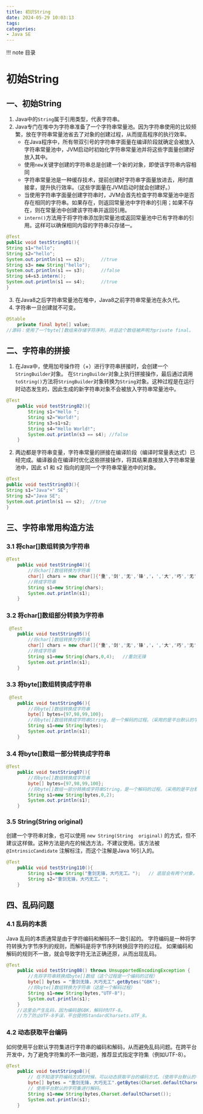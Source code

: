```yaml
---
title: 初识String
date: 2024-05-29 10:03:13
tags:
categories:
- Java SE
---
```


!!! note 目录
    <!-- toc -->
    

# 初始String

## 一、初始String
1. Java中的`String`属于引用类型，代表字符串。    
2. Java专门在堆中为字符串准备了一个字符串常量池。因为字符串使用的比较频繁，放在字符串常量池省去了对象的创建过程，从而提高程序的执行效率。
   - 在Java程序中，所有带双引号的字符串字面量在编译阶段就确定会被放入字符串常量池中，JVM启动时初始化字符串常量池并将这些字面量创建好放入其中。
   - 使用`new`关键字创建的字符串总是创建一个新的对象，即使该字符串内容相同
   - 字符串常量池是一种缓存技术，提前创建好字符串字面量放进去，用时直接拿，提升执行效率。（这些字面量在JVM启动时就会创建好。）
   - 当使用字符串字面量创建字符串时，JVM会首先检查字符串常量池中是否存在相同的字符串。如果存在，则返回常量池中字符串的引用；如果不存在，则在常量池中创建该字符串并返回引用。
   - `intern()`方法用于将字符串添加到常量池或返回常量池中已有字符串的引用。这样可以确保相同内容的字符串只存储一。
```java
@Test
public void testString01(){
String s1="hello";
String s2="hello";
System.out.println(s1 == s2);      //true
String s3= new String("hello");    
System.out.println(s1 == s3);      //false
String s4=s3.intern();
System.out.println(s1 == s4);      //true
}
```
3. 在Java8之后字符串常量池在堆中，Java8之前字符串常量池在永久代。
4. 字符串一旦创建就不可变。
```java
@Stable
    private final byte[] value;
//源码：使用了一个byte[]数组来存储字符序列，并且这个数组被声明为private final。
```

## 二、字符串的拼接
1.  在Java中，使用加号操作符（+）进行字符串拼接时，会创建一个`StringBuilder`对象。
在`StringBuilder`对象上执行拼接操作，最后通过调用`toString()`方法将`StringBuilder`对象转换为`String`对象。这种过程是在运行时动态发生的，因此生成的新字符串对象不会被放入字符串常量池中。    

```java
@Test
    public void testString02(){
        String s1="Hello ";
        String s2="World!";
        String s3=s1+s2;
        String s4="Hello World!";
        System.out.println(s3 == s4); //false
    }
```

2. 两边都是字符串变量，字符串常量的拼接在编译阶段（编译时常量表达式）已经完成。编译器会在编译时优化这些拼接操作，将其结果直接放入字符串常量池中，因此 s1 和 s2 指向的是同一个字符串常量池中的对象。  
```java
@Test
public void testString03(){
String s1="Java"+" SE";
String s2="Java SE";
System.out.println(s1 == s2);  //true
}
```

## 三、字符串常用构造方法

### 3.1 将char[]数组转换为字符串
```java
@Test
    public void testString04(){
        //将char[]数组转换为字符串
        char[] chars = new char[]{'重','剑','无','锋','，','大','巧','无','工','。'};
        //转成字符串
        String s1=new String(chars);
        System.out.println(s1);
    }
```
### 3.2 将char[]数组部分转换为字符串
```java
 @Test
    public void testString05(){
        //将char[]数组转换为字符串
        char[] chars = new char[]{'重','剑','无','锋','，','大','巧','无','工','。'};
        //转成字符串
        String s1=new String(chars,0,4);   //重剑无锋
        System.out.println(s1);
    }
```

### 3.3 将byte[]数组转换成字符串
```java
 @Test
    public void testString06(){
        //将byte[]数组转换成字符串
        byte[] bytes={97,98,99,100};
        //将byte[]数组转换成字符串String，是一个解码的过程。（采用的是平台默认的字符编码方式进行的解码。）
        String s1=new String(bytes);
        System.out.println(s1);
    }
```

### 3.4 将byte[]数组一部分转换成字符串
```java
@Test
    public void testString07(){
        //将byte[]数组转换成字符串
        byte[] bytes={97,98,99,100};
        //将byte[]数组一部分转换成字符串String，是一个解码的过程。（采用的是平台默认的字符编码方式进行的解码。）
        String s1=new String(bytes,0,2);
        System.out.println(s1);
    }
```

### 3.5 String(String  original)
创建一个字符串对象，也可以使用 `new String(String  original)` 的方式，但不建议这样做。这种方法是内在的候选方法，不建议使用。该方法被 `@IntrinsicCandidate` 注解标注，而这个注解是Java 16引入的。   
```java
@Test
    public void testString110(){
        String s1=new String("重剑无锋，大巧无工。");   // 底层会有两个对象，一个是"重剑无锋，大巧无工。"在字符串常量池中。一个是在堆内存中，浪费内存。
        String s2="重剑无锋，大巧无工。";
    }
```

## 四、乱码问题
### 4.1 乱码的本质
Java 乱码的本质通常是由于字符编码和解码不一致引起的。
字符编码是一种将字符转换为字节序列的规则，而解码是将字节序列转换回字符的过程。
如果编码和解码的规则不一致，就会导致字符无法正确还原，从而出现乱码。
```java
@Test
    public void testString08() throws UnsupportedEncodingException {
        //先将字符串转换成byte[]数组（这个过程是一个编码的过程）
        byte[] bytes = "重剑无锋，大巧无工".getBytes("GBK");
        //将byte[]数组转换为字符串（这是一个解码过程）
        String s1=new String(bytes,"UTF-8");
        System.out.println(s1);
    }
    //这里会产生乱码，因为编码是GBK，解码时UTF-8。
    //为了防止UTF-8手误，平台提供StandardCharsets.UTF_8。
```

### 4.2 动态获取平台编码
如何使用平台默认字符集进行字符串的编码和解码，从而避免乱码问题。在跨平台开发中，为了避免字符集的不一致问题，推荐显式指定字符集（例如UTF-8）。
```java
@Test
    public void testStringo8(){
        // 在不知道字符编码方式的时候，可以动态获取平台的编码方式。（使用平台默认的字符集进行编码）
        byte[] bytes = "重剑无锋，大巧无工".getBytes(Charset.defaultCharset());
        // 使用平台默认的字符集进行解码。
        String s1=new String(bytes,Charset.defaultCharset());
        System.out.println(s1);
    }
```

